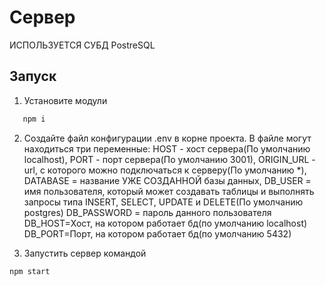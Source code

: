 # Сервер

ИСПОЛЬЗУЕТСЯ СУБД PostreSQL

## Запуск

1. Установите модули

```bash
   npm i

```

2. Создайте файл конфигурации .env в корне проекта. В файле могут находиться три переменные:
   HOST - хост сервера(По умолчанию localhost),
   PORT - порт сервера(По умолчанию 3001),
   ORIGIN_URL - url, с которого можно подключаться к серверу(По умолчанию \*),
   DATABASE = название УЖЕ СОЗДАННОЙ базы данных,
   DB_USER = имя пользователя, который может создавать таблицы и выполнять запросы типа INSERT, SELECT, UPDATE и DELETE(По умолчанию postgres)
   DB_PASSWORD = пароль данного пользователя
   DB_HOST=Хост, на котором работает бд(по умолчанию localhost)
   DB_PORT=Порт, на котором работает бд(по умолчанию 5432)

3. Запустить сервер командой

```bash
npm start
```
